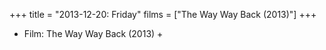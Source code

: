 +++
title = "2013-12-20: Friday"
films = ["The Way Way Back (2013)"]
+++


* Film: The Way Way Back (2013) +
